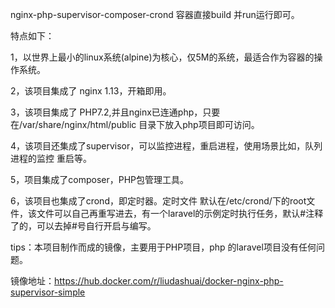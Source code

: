 nginx-php-supervisor-composer-crond  容器直接build 并run运行即可。

特点如下：

1，以世界上最小的linux系统(alpine)为核心，仅5M的系统，最适合作为容器的操作系统。

2，该项目集成了 nginx 1.13，开箱即用。

3，该项目集成了 PHP7.2,并且nginx已连通php，只要在/var/share/nginx/html/public 目录下放入php项目即可访问。

4，该项目还集成了supervisor，可以监控进程，重启进程，使用场景比如，队列进程的监控 重启等。

5，项目集成了composer，PHP包管理工具。

6，该项目也集成了crond，即定时器。定时文件 默认在/etc/crond/下的root文件，该文件可以自己再重写进去，有一个laravel的示例定时执行任务，默认#注释了的，可以去掉#号自行开启与编写。


tips：本项目制作而成的镜像，主要用于PHP项目，php 的laravel项目没有任何问题。

镜像地址：https://hub.docker.com/r/liudashuai/docker-nginx-php-supervisor-simple
